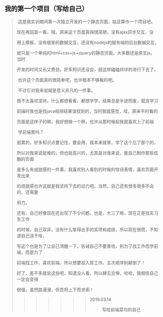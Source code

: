 ## 我的第一个项目（写给自己）

> ​       这是我实训期间第一次独立开发的一个静态页面，姑且算作一个项目吧。
>
> 现在再回首一看，哦，原来这个页面真得很简陋，没有ajax异步交互，没
>
> 用上模板，没有框架的数据交互，还没有nodejs的服务端的后台数据交互，
>
> 就只是一个单纯的html+css+js+jquery的静态页面，大多数还是原生js。当时
>
> 开发的时间又长又费劲，好多知识还没会，就这样磕磕绊绊的进行下去了。
>
> ​        也许这个页面真的很简单吧，也许根本不够看的吧。
>
> ​        不过它对我来说就是意义非凡的一件事。
>
> ​        我不太喜欢坚持，什么都想看看，都想学学，结果总是半途而废，就连学习
>
> 前端时我也是找java视频结果误找到的，当时我就感觉，哇，原来平时看的
>
> 页面是这样子的嘛，我好想做一个啊，也许从那时候起我就喜欢上了前端
>
> ​       学前端累吗？
>
> ​       挺累的，好多知识点要记住，要会用，我本来就笨，学了这个忘了那个的，
>
> 所以对我来说挺难的，但也挺高兴的，尤其是对我来说，能自己制作那些炫酷的页面
>
> 是多么有成就感的一件事，我喜欢别人看到的时候的惊讶表情，喜欢页面开发出来
>
> 的成就感也许这就是我坚持下去的动力吧。当然，自己还有很多很多不会的，还需要
>
> 努力。
>
> ​      还有，自己好像现在还出现了不少问题，也是，大三了嘛，现在正是找实习生工作
>
> 的时候，自己双非，没有什么拿得出手的奖项和成绩，所以现在很慌，不知道自己该干啥，
>
> 写这个也是为了让自己清醒一下，告诫自己不要害怕，别为了找工作而学前端，而是为了
>
> 前端找工作，喜欢前端，所以想要投入其工作。主次顺序别颠倒了！
>
> ​       好了，差不多就说这些吧，知道没人看，所以肆无忌惮，哈哈，我相信自己一定会变得
>
> 很强，虽然路漫漫，但吾将上下而求索！
>
> > > > > > > 2019.03.14
> > > > > > >
> > > > > > > > 写给前端菜鸟的自己 







